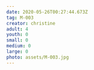 ```yaml
---
date: 2020-05-26T00:27:44.673Z
tag: M-003
creator: christine
adult: 4
youth: 0
small: 0
medium: 0
large: 0
photo: assets/M-003.jpg
---
```

